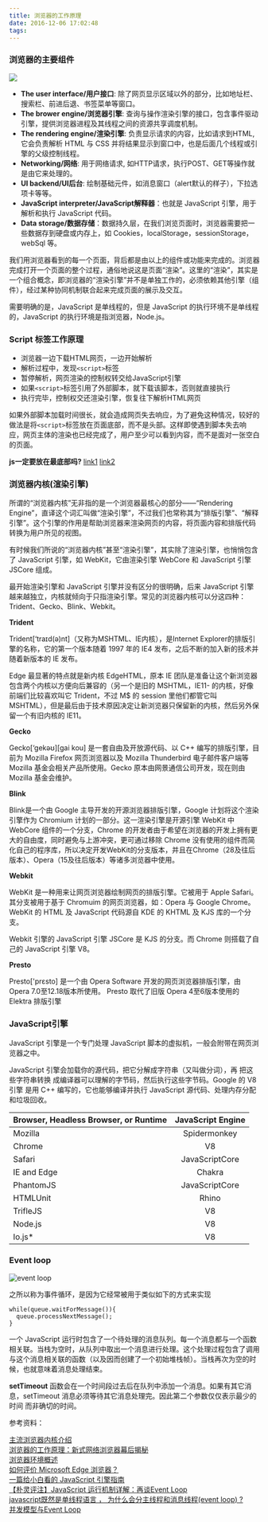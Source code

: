 ```yaml
---
title: 浏览器的工作原理
date: 2016-12-06 17:02:48
tags:
---
```



### 浏览器的主要组件
![](https://www.html5rocks.com/zh/tutorials/internals/howbrowserswork/layers.png)

- **The user interface/用户接口**: 除了网页显示区域以外的部分，比如地址栏、搜索栏、前进后退、书签菜单等窗口。
- **The brower engine/浏览器引擎**: 查询与操作渲染引擎的接口，包含事件驱动引擎，提供浏览器进程及其线程之间的资源共享调度机制。
- **The rendering engine/渲染引擎**: 负责显示请求的内容，比如请求到HTML, 它会负责解析 HTML 与 CSS 并将结果显示到窗口中，也是后面几个线程或引擎的父级控制线程。
- **Networking/网络**: 用于网络请求, 如HTTP请求，执行POST、GET等操作就是由它来处理的。
- **UI backend/UI后台**: 绘制基础元件，如消息窗口（alert默认的样子），下拉选项卡等等。
- **JavaScript interpreter/JavaScript解释器**：也就是 JavaScript 引擎，用于解析和执行 JavaScript 代码。
- **Data storage/数据存储**：数据持久层，在我们浏览页面时，浏览器需要把一些数据存到硬盘或内存上，如 Cookies，localStorage，sessionStorage，webSql 等。

我们用浏览器看到的每一个页面，背后都是由以上的组件或功能来完成的。浏览器完成打开一个页面的整个过程，通俗地说这是页面“渲染”。这里的“渲染”，其实是一个组合概念，即浏览器的“渲染引擎”并不是单独工作的，必须依赖其他引擎（组件），经过某种协同机制联合起来完成页面的展示及交互。

需要明确的是，JavaScript 是单线程的，但是 JavaScript 的执行环境不是单线程的，JavaScript 的执行环境是指浏览器，Node.js。

### Script 标签工作原理

- 浏览器一边下载HTML网页，一边开始解析
- 解析过程中，发现`<script>`标签
- 暂停解析，网页渲染的控制权转交给JavaScript引擎
- 如果`<script>`标签引用了外部脚本，就下载该脚本，否则就直接执行
- 执行完毕，控制权交还渲染引擎，恢复往下解析HTML网页

如果外部脚本加载时间很长，就会造成网页失去响应，为了避免这种情况，较好的做法是将`<script>`标签放在页面底部，而不是头部。这样即使遇到脚本失去响应，网页主体的渲染也已经完成了，用户至少可以看到内容，而不是面对一张空白的页面。

**js一定要放在最底部吗?** [link1](https://segmentfault.com/a/1190000004292479) [link2](http://achuan.me/2016/01/15/20160115%E4%BB%8Escript%E6%A0%87%E7%AD%BE%E7%9A%84%E6%91%86%E6%94%BE%E4%BD%8D%E7%BD%AE%E6%9D%A5%E7%9C%8B%E7%9C%8BDOM%E6%A0%91%E7%9A%84%E6%B8%B2%E6%9F%93/)

### 浏览器内核(渲染引擎)

所谓的“浏览器内核”无非指的是一个浏览器最核心的部分——“Rendering Engine”，直译这个词汇叫做“渲染引擎”，不过我们也常称其为“排版引擎”、“解释引擎”。这个引擎的作用是帮助浏览器来渲染网页的内容，将页面内容和排版代码转换为用户所见的视图。

有时候我们所说的“浏览器内核”甚至“渲染引擎”，其实除了渲染引擎，也悄悄包含了 JavaScript 引擎，如 WebKit，它由渲染引擎 WebCore 和 JavaScript 引擎 JSCore 组成。

最开始渲染引擎和 JavaScript 引擎并没有区分的很明确，后来 JavaScript 引擎越来越独立，内核就倾向于只指渲染引擎。常见的浏览器内核可以分这四种：Trident、Gecko、Blink、Webkit。

**Trident**

Trident[‘traɪd(ə)nt]（又称为MSHTML、IE内核），是Internet Explorer的排版引擎的名称，它的第一个版本随着 1997 年的 IE4 发布，之后不断的加入新的技术并随着新版本的 IE 发布。

Edge 最显著的特点就是新内核 EdgeHTML，原本 IE 团队是准备让这个新浏览器包含两个内核以方便向后兼容的（另一个是旧的 MSHTML，IE11- 的内核，好像前端们比较喜欢叫它 Trident，不过 M$ 的 session 里他们都管它叫 MSHTML），但是最后由于技术原因决定让新浏览器只保留新的内核，然后另外保留一个有旧内核的 IE11。

**Gecko**

Gecko[‘gekəʊ][gai kou] 是一套自由及开放源代码、以 C++ 编写的排版引擎，目前为 Mozilla Firefox 网页浏览器以及 Mozilla Thunderbird 电子邮件客户端等 Mozilla 基金会相关产品所使用。Gecko 原本由网景通信公司开发，现在则由 Mozilla 基金会维护。


**Blink**

Blink是一个由 Google 主导开发的开源浏览器排版引擎，Google 计划将这个渲染引擎作为 Chromium 计划的一部分。这一渲染引擎是开源引擎 WebKit 中 WebCore 组件的一个分支，Chrome 的开发者由于希望在浏览器的开发上拥有更大的自由度，同时避免与上游冲突，更可通过移除 Chrome 没有使用的组件而简化自己的程序库，所以决定开发WebKit的分支版本，并且在Chrome（28及往后版本）、Opera（15及往后版本）等诸多浏览器中使用。

**Webkit**

WebKit 是一种用来让网页浏览器绘制网页的排版引擎。它被用于 Apple Safari。其分支被用于基于 Chromuim 的网页浏览器，如：Opera 与 Google Chrome。WebKit 的 HTML 及 JavaScript 代码源自 KDE 的 KHTML 及 KJS 库的一个分支。

Webkit 引擎的 JavaScript 引擎 JSCore 是 KJS 的分支。而 Chrome 则搭载了自己的 JavaScript 引擎 V8。

**Presto**

Presto['prɛsto] 是一个由 Opera Software 开发的网页浏览器排版引擎，由Opera 7.0至12.18版本所使用。
Presto 取代了旧版 Opera 4至6版本使用的 Elektra 排版引擎

### JavaScript引擎

JavaScript 引擎是一个专门处理 JavaScript 脚本的虚拟机，一般会附带在网页浏览器之中。

JavaScript 引擎会加载你的源代码，把它分解成字符串（又叫做分词），再 把这些字符串转换 成编译器可以理解的字节码，然后执行这些字节码。Google 的 V8 引擎 是用 C++ 编写的，它也能够编译并执行 JavaScript 源代码、处理内存分配和垃圾回收。

|Browser, Headless Browser, or Runtime	|JavaScript Engine|
|:------------- |:---------------:| 
|Mozilla		|Spidermonkey
|Chrome		|V8
|Safari	   	|JavaScriptCore
|IE and Edge	|Chakra
|PhantomJS	|JavaScriptCore
|HTMLUnit		|Rhino
|TrifleJS		|V8
|Node.js		|V8
|Io.js*		|V8

### Event loop

![event loop](http://www.appsdev.is.ed.ac.uk/blog/wp-content/uploads/2015/03/Event-loop.png)

之所以称为事件循环，是因为它经常被用于类似如下的方式来实现

	while(queue.waitForMessage()){
	  queue.processNextMessage();
	}
	
一个 JavaScript 运行时包含了一个待处理的消息队列。每一个消息都与一个函数相关联。当栈为空时，从队列中取出一个消息进行处理。这个处理过程包含了调用与这个消息相关联的函数（以及因而创建了一个初始堆栈帧）。当栈再次为空的时候，也就意味着消息处理结束。 

**setTimeout** 函数会在一个时间段过去后在队列中添加一个消息。如果有其它消息，setTimeout 消息必须等待其它消息处理完。因此第二个参数仅仅表示最少的时间 而非确切的时间。

参考资料：

[主流浏览器内核介绍](http://web.jobbole.com/84826/)  
[浏览器的工作原理：新式网络浏览器幕后揭秘](https://www.html5rocks.com/zh/tutorials/internals/howbrowserswork/#Resources)  
[浏览器环境概述](http://javascript.ruanyifeng.com/bom/engine.html)  
[如何评价 Microsoft Edge 浏览器？](https://www.zhihu.com/question/29985708)  
[一篇给小白看的 JavaScript 引擎指南](http://web.jobbole.com/84351/)    
[【朴灵评注】JavaScript 运行机制详解：再谈Event Loop](http://blog.csdn.net/lin_credible/article/details/40143961)  
[javascript既然是单线程语言 ， 为什么会分主线程和消息线程(event loop) ?](https://www.zhihu.com/question/35905242)  
[并发模型与Event Loop](https://developer.mozilla.org/zh-CN/docs/Web/JavaScript/EventLoop#运行时概念)
